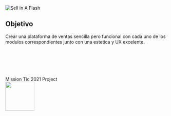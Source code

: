 ![Sell in A Flash](https://i.ibb.co/ygWHtxS/logo.png)
<h2>Objetivo</h2>
<p>Crear una plataforma de ventas sencilla pero funcional con cada uno de los modulos correspondientes junto con una estetica y UX excelente.</p>
<br><br><br><br><br>
Mission Tic 2021 Project<br>
<img src="https://user-images.githubusercontent.com/15638221/133898137-b82cb2af-54f6-4330-bbbf-327f69d6ef40.png" width="90" height="90">


